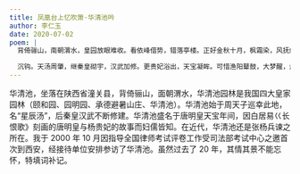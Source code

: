 ```yaml
---
title: 凤凰台上忆吹箫·华清池吟
author: 李仁玉
date: 2020-07-02
poem: |
  背倚骊山，南朝渭水，皇园放眼难收。看依峰借势，错落亭楼。正好金秋十月，枫霜染，风抚红绸。斜阳里，南腔北调，游客攒头。

  沉钩。天汤周肇，继秦皇砌宇，汉武加修。更贵妃浴出，天宝凝眸。可惜渔阳鼙鼓，大梦醒，烽火九州。千年后，人民江山，秋色风流！
---
```


华清池，坐落在陕西省潼关县，背倚骊山，面朝渭水，华清池园林是我国四大皇家园林（颐和园、园明园、承德避暑山庄、华清池）。华清池始于周天子巡幸此地，名“星辰汤”，后秦皇汉武不断修建。华清池盛名于唐明皇天宝年间，因白居易巜长恨歌》刻画的唐明皇与杨贵妃的故事而妇儒皆知。在近代，华清池还是张杨兵谏之所在。我于 2000 年 10 月因指导全国律师考试评卷工作受司法部考试中心之邀首次到西安，经接待单位安排参访了华清池。虽然过去了 20 年，其情其景不能忘怀，特填词补记。
